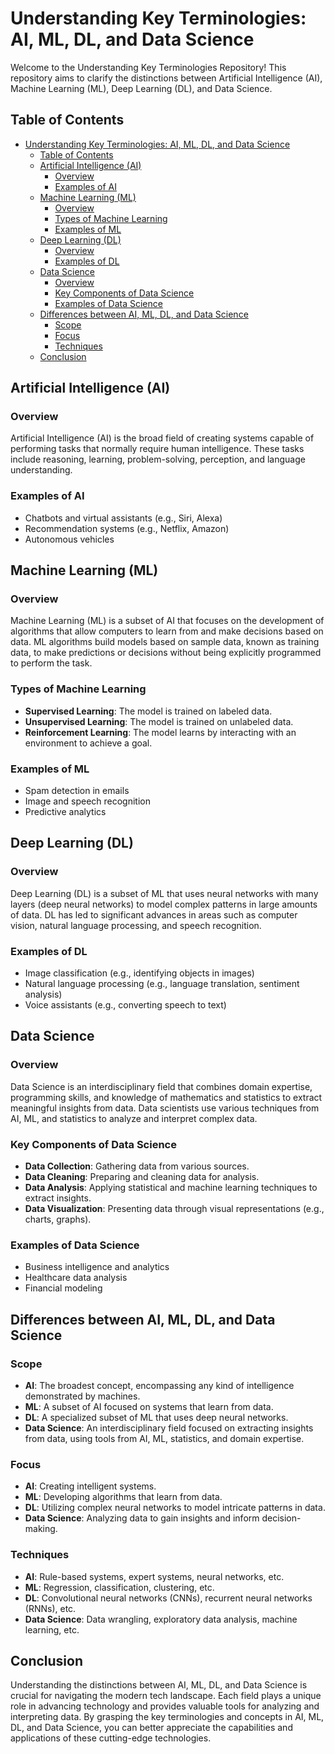
# Understanding Key Terminologies: AI, ML, DL, and Data Science

Welcome to the Understanding Key Terminologies Repository! This repository aims to clarify the distinctions between Artificial Intelligence (AI), Machine Learning (ML), Deep Learning (DL), and Data Science.

## Table of Contents

- [Understanding Key Terminologies: AI, ML, DL, and Data Science](#understanding-key-terminologies-ai-ml-dl-and-data-science)
  - [Table of Contents](#table-of-contents)
  - [Artificial Intelligence (AI)](#artificial-intelligence-ai)
    - [Overview](#overview)
    - [Examples of AI](#examples-of-ai)
  - [Machine Learning (ML)](#machine-learning-ml)
    - [Overview](#overview-1)
    - [Types of Machine Learning](#types-of-machine-learning)
    - [Examples of ML](#examples-of-ml)
  - [Deep Learning (DL)](#deep-learning-dl)
    - [Overview](#overview-2)
    - [Examples of DL](#examples-of-dl)
  - [Data Science](#data-science)
    - [Overview](#overview-3)
    - [Key Components of Data Science](#key-components-of-data-science)
    - [Examples of Data Science](#examples-of-data-science)
  - [Differences between AI, ML, DL, and Data Science](#differences-between-ai-ml-dl-and-data-science)
    - [Scope](#scope)
    - [Focus](#focus)
    - [Techniques](#techniques)
  - [Conclusion](#conclusion)

## Artificial Intelligence (AI)

### Overview

Artificial Intelligence (AI) is the broad field of creating systems capable of performing tasks that normally require human intelligence. These tasks include reasoning, learning, problem-solving, perception, and language understanding.

### Examples of AI

- Chatbots and virtual assistants (e.g., Siri, Alexa)
- Recommendation systems (e.g., Netflix, Amazon)
- Autonomous vehicles

## Machine Learning (ML)

### Overview

Machine Learning (ML) is a subset of AI that focuses on the development of algorithms that allow computers to learn from and make decisions based on data. ML algorithms build models based on sample data, known as training data, to make predictions or decisions without being explicitly programmed to perform the task.

### Types of Machine Learning

- **Supervised Learning**: The model is trained on labeled data.
- **Unsupervised Learning**: The model is trained on unlabeled data.
- **Reinforcement Learning**: The model learns by interacting with an environment to achieve a goal.

### Examples of ML

- Spam detection in emails
- Image and speech recognition
- Predictive analytics

## Deep Learning (DL)

### Overview

Deep Learning (DL) is a subset of ML that uses neural networks with many layers (deep neural networks) to model complex patterns in large amounts of data. DL has led to significant advances in areas such as computer vision, natural language processing, and speech recognition.

### Examples of DL

- Image classification (e.g., identifying objects in images)
- Natural language processing (e.g., language translation, sentiment analysis)
- Voice assistants (e.g., converting speech to text)

## Data Science

### Overview

Data Science is an interdisciplinary field that combines domain expertise, programming skills, and knowledge of mathematics and statistics to extract meaningful insights from data. Data scientists use various techniques from AI, ML, and statistics to analyze and interpret complex data.

### Key Components of Data Science

- **Data Collection**: Gathering data from various sources.
- **Data Cleaning**: Preparing and cleaning data for analysis.
- **Data Analysis**: Applying statistical and machine learning techniques to extract insights.
- **Data Visualization**: Presenting data through visual representations (e.g., charts, graphs).

### Examples of Data Science

- Business intelligence and analytics
- Healthcare data analysis
- Financial modeling

## Differences between AI, ML, DL, and Data Science

### Scope

- **AI**: The broadest concept, encompassing any kind of intelligence demonstrated by machines.
- **ML**: A subset of AI focused on systems that learn from data.
- **DL**: A specialized subset of ML that uses deep neural networks.
- **Data Science**: An interdisciplinary field focused on extracting insights from data, using tools from AI, ML, statistics, and domain expertise.

### Focus

- **AI**: Creating intelligent systems.
- **ML**: Developing algorithms that learn from data.
- **DL**: Utilizing complex neural networks to model intricate patterns in data.
- **Data Science**: Analyzing data to gain insights and inform decision-making.

### Techniques

- **AI**: Rule-based systems, expert systems, neural networks, etc.
- **ML**: Regression, classification, clustering, etc.
- **DL**: Convolutional neural networks (CNNs), recurrent neural networks (RNNs), etc.
- **Data Science**: Data wrangling, exploratory data analysis, machine learning, etc.

## Conclusion

Understanding the distinctions between AI, ML, DL, and Data Science is crucial for navigating the modern tech landscape. Each field plays a unique role in advancing technology and provides valuable tools for analyzing and interpreting data. By grasping the key terminologies and concepts in AI, ML, DL, and Data Science, you can better appreciate the capabilities and applications of these cutting-edge technologies. 